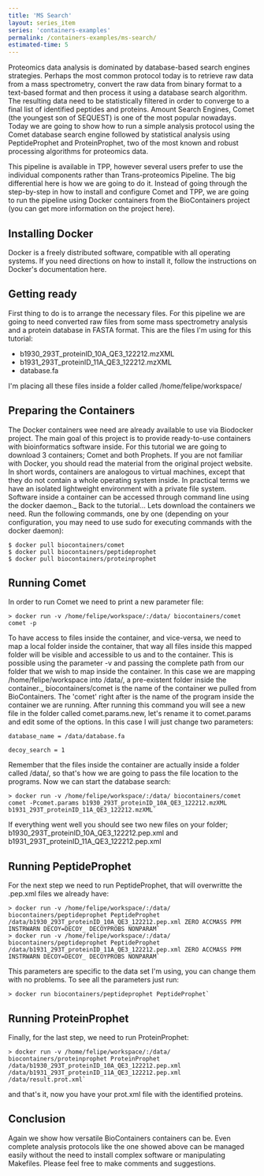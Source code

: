 ```yaml
---
title: 'MS Search'
layout: series_item
series: 'containers-examples'
permalink: /containers-examples/ms-search/
estimated-time: 5
---
```


Proteomics data analysis is dominated by database-based search engines strategies. 
Perhaps the most common protocol today is to retrieve raw data from a mass spectrometry, convert the
raw data from binary format to a text-based format and then process it using a database search algorithm.
The resulting data need to be statistically filtered in order to converge to a final list of identified peptides
and proteins. Amount Search Engines, Comet (the youngest son of SEQUEST) is one of the most popular nowadays.
Today we are going to show how to run a simple analysis protocol using the Comet database search engine followed
by statistical analysis using PeptideProphet and ProteinProphet, two of the most known and robust processing
algorithms for proteomics data.

This pipeline is available in TPP, however several users prefer to use the individual components rather than Trans-proteomics Pipeline.  The big differential here is how we are going to do it. Instead of going through the step-by-step in how to install and configure Comet and TPP, we are going to run the pipeline using Docker containers from the BioContainers project (you can get more information on the project here).

## Installing Docker

Docker is a freely distributed software, compatible with all operating systems. If you need directions on how to install it, follow the instructions on Docker's documentation here.

## Getting ready

First thing to do is to arrange the necessary files. For this pipeline we are going to need converted raw files from some mass spectrometry analysis and a protein database in FASTA format.
This are the files I'm using for this tutorial:

* b1930_293T_proteinID_10A_QE3_122212.mzXML
* b1931_293T_proteinID_11A_QE3_122212.mzXML
* database.fa

I'm placing all these files inside a folder called /home/felipe/workspace/

## Preparing the Containers

The Docker containers wee need are already available to use via Biodocker project. The main goal of this project is to provide ready-to-use containers with bioinformatics software inside. For this tutorial we are going to download 3 containers; Comet and both Prophets.
If you are not familiar with Docker, you should read the material from the original project website. In short words, containers are analogous to virtual machines, except that they do not contain a whole operating system inside. In practical terms we have an isolated lightweight environment with a private file system. Software inside a container can be accessed through command line using the docker daemon._
Back to the tutorial... Lets download the containers we need. Run the following commands, one by one (depending on your configuration, you may need to use sudo for executing commands with the docker daemon):

~~~
$ docker pull biocontainers/comet
$ docker pull biocontainers/peptideprophet
$ docker pull biocontainers/proteinprophet
~~~

## Running Comet

In order to run Comet we need to print a new parameter file:

~~~
> docker run -v /home/felipe/workspace/:/data/ biocontainers/comet comet -p
~~~

To have access to files inside the container, and vice-versa, we need to map a local folder inside the container, that way all files inside this mapped folder will be visible and accessible to us and to the container. This is possible using the parameter -v and passing the complete path from our folder that we wish to map inside the container. In this case we are mapping /home/felipe/workspace into /data/, a pre-existent folder inside the container._
biocontainers/comet is the name of the container we pulled from BioContainers. The 'comet' right after is the name of the program inside the container we are running.
After running this command you will see a new file in the folder called comet.params.new, let's rename it to comet.params and edit some of the options.
In this case I will just change two parameters:

`database_name = /data/database.fa`

`decoy_search = 1`

Remember that the files inside the container are actually inside a folder called /data/, so that's how we are going to pass the file location to the programs.
Now we can start the database search:

~~~
> docker run -v /home/felipe/workspace/:/data/ biocontainers/comet comet -Pcomet.params b1930_293T_proteinID_10A_QE3_122212.mzXML b1931_293T_proteinID_11A_QE3_122212.mzXML`
~~~

If everything went well you should see two new files on your folder; b1930_293T_proteinID_10A_QE3_122212.pep.xml and b1931_293T_proteinID_11A_QE3_122212.pep.xml

## Running PeptideProphet

For the next step we need to run PeptideProphet, that will overwritte the .pep.xml files we already have:

~~~
> docker run -v /home/felipe/workspace/:/data/ biocontainers/peptideprophet PeptideProphet /data/b1930_293T_proteinID_10A_QE3_122212.pep.xml ZERO ACCMASS PPM INSTRWARN DECOY=DECOY_ DECOYPROBS NONPARAM`
> docker run -v /home/felipe/workspace/:/data/ biocontainers/peptideprophet PeptideProphet /data/b1931_293T_proteinID_11A_QE3_122212.pep.xml ZERO ACCMASS PPM INSTRWARN DECOY=DECOY_ DECOYPROBS NONPARAM`
~~~

This parameters are specific to the data set I'm using, you can change them with no problems. To see all the parameters just run:

~~~
> docker run biocontainers/peptideprophet PeptideProphet`
~~~

## Running ProteinProphet

Finally, for the last step, we need to run ProteinProphet:

~~~
> docker run -v /home/felipe/workspace/:/data/ biocontainers/proteinprophet ProteinProphet /data/b1930_293T_proteinID_10A_QE3_122212.pep.xml /data/b1931_293T_proteinID_11A_QE3_122212.pep.xml /data/result.prot.xml`
~~~

and that's it, now you have your prot.xml file with the identified proteins.

## Conclusion

Again we show how versatile BioContainers containers can be. Even complete analysis protocols like the one showed above can be managed easily without the need to install complex software or manipulating Makefiles. Please feel free to make comments and suggestions.